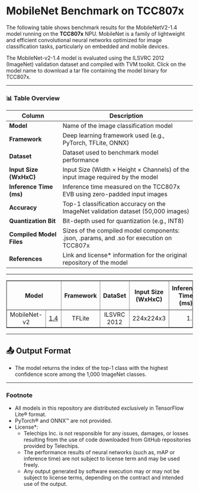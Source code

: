 # MobileNet Benchmark on TCC807x
The following table shows benchmark results for the MobileNetV2-1.4 model running on the **TCC807x** NPU.
MobileNet is a family of lightweight and efficient convolutional neural networks optimized for image classification tasks, particularly on embedded and mobile devices.

The MobileNet-v2-1.4 model is evaluated using the ILSVRC 2012 (ImageNet) validation dataset and compiled with TVM toolkit.
Click on the model name to download a tar file containing the model binary for TCC807x.

- - -

### 📊 Table Overview

| Column                    | Description                                                                 |
|--------------------------|-----------------------------------------------------------------------------|
| **Model**                | Name of the image classification model    |
| **Framework**            | Deep learning framework used (e.g., PyTorch, TFLite, ONNX)                  |
| **Dataset**              | Dataset used to benchmark model performance  |
| **Input Size (WxHxC)**   | Input Size (Width × Height × Channels) of the input image required by the model    |
| **Inference Time (ms)**  | Inference time measured on the TCC807x EVB using zero-padded input images                |
| **Accuracy**             | Top-1 classification accuracy on the ImageNet validation dataset (50,000 images)                    |
| **Quantization Bit**     | Bit-depth used for quantization (e.g., INT8)                                |
| **Compiled Model Files**   | Sizes of the compiled model components: .json, .params, and .so for execution on TCC807x                     |
| **References**           | Link and license* information for the original repository of the model                         |

- - -

<table border="1" cellspacing="0" cellpadding="5">
    <thead>
        <tr>
            <th rowspan="2" colspan="2">Model</th>
            <th rowspan="2">Framework</th>
            <th rowspan="2">DataSet</th>
            <th rowspan="2">Input Size (WxHxC)</th>
            <th rowspan="2">Inference Time (ms)</th>
            <th colspan="2">Accuracy</th>
            <th rowspan="2">Quantization Bit</th>
            <th colspan="3">Compiled Model Files</th>
            <th colspan="2">References</th>
        </tr>
        <tr>
            <th>FP32</th>
            <th>INT8</th>
            <th>.json (KB)</th>
            <th>.params (KB)</th>
            <th>.so (MB)</th>
            <th>Link</th>
            <th>License</th>
        </tr>
    </thead>
    <tbody>
        <tr>
            <td align="center" colspan="1">MobileNet-v2</a></td>
            <td align="center" rowspan="1" class="variant"><a href="mobilenet_v2_1.4/">1.4</a></td> <!-- Model -->
            <td align="center">TFLite</td> <!-- Framework -->
            <td align="center">ILSVRC 2012</td> <!-- Detections/DataSet -->
            <td align="center">224x224x3</td> <!-- Input Size (WxHxC) -->
            <td align="right">1.16</td> <!-- Inference Time(msec): EVB -->
            <td align="right">0.719</td> <!-- Evaluation Result: FP32 -->
            <td align="right">0.712</td> <!-- Evaluation Result: INT8 -->
            <td align="center">INT8</td> <!-- Quantization Bit -->
            <td align="right">16.36</td> <!-- Compiled NN Information: Graph file (.json) (KB) -->
            <td align="right">0.25</td> <!-- Compiled NN Information: weight & bias (.params) (KB) -->
            <td align="right">32</td> <!-- Compiled NN Information: Network (.so) (MB) -->
            <td align="center"><a href="https://github.com/openvinotoolkit/open_model_zoo/tree/master/models/public/mobilenet-v2-1.4-224">Github<a></td> <!-- References: Link -->
            <td align="center">Apache-2.0</td>
        </tr>
    </tbody>
</table>


- - -

## 📤 Output Format

- The model returns the index of the top-1 class with the highest confidence score among the 1,000 ImageNet classes.

- - -

### Footnote                
* All models in this repository are distributed exclusively in TensorFlow Lite® format.  
* PyTorch® and ONNX™ are not provided.
* License\*:
  - Telechips Inc. is not responsible for any issues, damages, or losses resulting from the use of code downloaded from GitHub repositories provided by Telechips.
  - The performance results of neural networks (such as, mAP or inference time) are not subject to license term and may be used freely.
  - Any output generated by software execution may or may not be subject to license terms, depending on the contract and intended use of the output.
